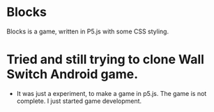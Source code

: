 # Blocks
Blocks is a game, written in P5.js with some CSS styling.

# Tried and still trying to clone Wall Switch Android game.
* It was just a experiment, to make a game in p5.js. The game is not complete.
I just started game development.
